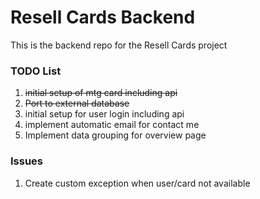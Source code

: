 # Resell Cards Backend

This is the backend repo for the Resell Cards project

### TODO List

1. ~~initial setup of mtg card including api~~
2. ~~Port to external database~~
3. initial setup for user login including api
4. implement automatic email for contact me
5. Implement data grouping for overview page

### Issues

1. Create custom exception when user/card not available
